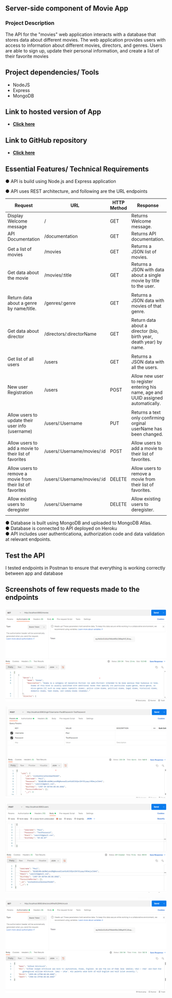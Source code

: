 ## Server-side component of Movie App

### <b> Project Description </b>

The API for the "movies" web application interacts with a database that stores data about different movies. The web application provides users with access to information about different movies, directors, and genres. Users are able to sign up, update their personal information, and create a list of their favorite movies

## Project dependencies/ Tools

- NodeJS
- Express
- MongoDB

## Link to hosted version of App

- **[Click here](https://mymovieapp08.herokuapp.com/)**

## Link to GitHub repository

- **[Click here](https://github.com/nirlepshah/movie_api)**

## Essential Features/ Technical Requirements

● API is build using Node.js and Express application

● API uses REST architecture, and following are the URL endpoints

| Request                                                    | URL                         | HTTP Method | Response                                                                           |
| ---------------------------------------------------------- | --------------------------- | ----------- | ---------------------------------------------------------------------------------- |
| Display Welcome message                                    | /                           | GET         | Returns Welcome message.                                                           |
| API Documentation                                          | /documentation              | GET         | Returns API documentation.                                                         |
| Get a list of movies                                       | /movies                     | GET         | Returns a JSON list of movies.                                                     |
| Get data about the movie                                   | /movies/:title              | GET         | Returns a JSON with data about a single movie by title to the user.                |
|                                                            |
| Return data about a genre by name/title.                   | /genres/:genre              | GET         | Returns a JSON data with movies of that genre.                                     |
|                                                            |
| Get data about director                                    | /directors/:directorName    | GET         | Return data about a director (bio, birth year, death year) by name.                |
|                                                            |
| Get list of all users                                      | /users                      | GET         | Returns a JSON data with all the users.                                            |
|                                                            |
| New user Registration                                      | /users                      | POST        | Allow new user to register entering his name, age and UUID assigned automatically. |
|                                                            |
| Allow users to update their user info (username)           | /users/:Username            | PUT         | Returns a text only confirming orginal userName has been changed.                  |
|                                                            |
| Allow users to add a movie to their list of favorites      | /users/:Username/movies/:id | POST        | Allow users to add a movie to their list of favorites.                             |
|                                                            |
| Allow users to remove a movie from their list of favorites | /users/:Username/movies/:id | DELETE      | Allow users to remove a movie from their list of favorites.                        |
|                                                            |
| Allow existing users to deregister                         | /users/:Username            | DELETE      | Allow existing users to deregister.                                                |
|                                                            |

● Database is built using MongoDB and uploaded to MongoDB Atlas. <br />
● Database is connected to API deployed on Heroku<br />
● API includes user authenticationa, authorization code and data validation at relevant endpoints.

## Test the API

I tested endpoints in Postman to ensure that everything is working correctly between app and database

## Screenshots of few requests made to the endpoints

![alt movies endpoint](https://github.com/nirlepshah/movie_api/blob/main/images/movies.png)

![alt login endpoint](https://github.com/nirlepshah/movie_api/blob/main/images/login.png)

![alt password hashing](https://github.com/nirlepshah/movie_api/blob/main/images/hashed_password.png)

![alt director by name endpoint](https://github.com/nirlepshah/movie_api/blob/main/images/director_by_name.png)
